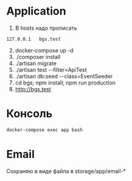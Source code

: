 # Application

1) В hosts надо прописать 
```
127.0.0.1	bgs.test
```
2) docker-compose up -d
3) ./composer install
4) ./artisan migrate
5) ./artisan test --filter=ApiTest
6) ./artisan db:seed --class=EventSeeder
7) cd bgs; npm install; npm run production
8) http://bgs.test


# Консоль

```sh
docker-compose exec app bash
```

# Email 
Сохраняю в виде файла в storage/app/email-*